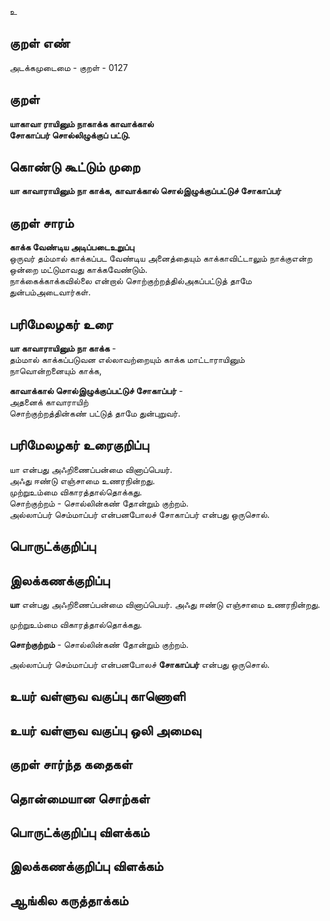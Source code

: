 உ

## குறள் எண் 

அடக்கமுடைமை - குறள் - 0127  

## குறள் 

**யாகாவா ராயினும் நாகாக்க காவாக்கால்  
சோகாப்பர் சொல்லிழுக்குப் பட்டு.** 

## கொண்டு கூட்டும் முறை

**யா காவாராயினும் நா காக்க, காவாக்கால் சொல்இழுக்குப்பட்டுச் சோகாப்பர்** 

## குறள் சாரம் 

**காக்க வேண்டிய அடிப்படைஉறுப்பு**  
ஒருவர் தம்மால் காக்கப்பட வேண்டிய அனைத்தையும் காக்காவிட்டாலும் நாக்குஎன்ற ஒன்றை மட்டுமாவது காக்கவேண்டும்.  
நாக்கைக்காக்கவில்லை என்றால் சொற்குற்றத்தில்அகப்பட்டுத் தாமே துன்பம்அடைவார்கள்.

## பரிமேலழகர் உரை

**யா காவாராயினும் நா காக்க** -  
தம்மால் காக்கப்படுவன எல்லாவற்றையும் காக்க மாட்டாராயினும்  
நாவொன்றனையும் காக்க,  

**காவாக்கால் சொல்இழுக்குப்பட்டுச் சோகாப்பர்** -  
அதனைக் காவாராயிற்  
சொற்குற்றத்தின்கண் பட்டுத் தாமே துன்புறுவர்.  

## பரிமேலழகர் உரைகுறிப்பு   

யா என்பது அஃறிணைப்பன்மை வினாப்பெயர்.  
அஃது ஈண்டு எஞ்சாமை உணரநின்றது.  
முற்றுஉம்மை விகாரத்தால்தொக்கது.  
சொற்குற்றம் - சொல்லின்கண் தோன்றும் குற்றம்.  
அல்லாப்பர் செம்மாப்பர் என்பனபோலச் சோகாப்பர் என்பது ஒருசொல்.  

## பொருட்க்குறிப்பு 

 
## இலக்கணக்குறிப்பு  

**யா** என்பது அஃறிணைப்பன்மை வினாப்பெயர்.
அஃது ஈண்டு எஞ்சாமை உணரநின்றது.  

முற்றுஉம்மை விகாரத்தால்தொக்கது.  

**சொற்குற்றம்** - சொல்லின்கண் தோன்றும் குற்றம்.  

அல்லாப்பர் செம்மாப்பர் என்பனபோலச் **சோகாப்பர்** என்பது ஒருசொல்.  

## உயர் வள்ளுவ வகுப்பு காணொளி


## உயர் வள்ளுவ வகுப்பு ஒலி அமைவு 

 
## குறள் சார்ந்த கதைகள் 


## தொன்மையான சொற்கள்


## பொருட்க்குறிப்பு விளக்கம்


## இலக்கணக்குறிப்பு விளக்கம்


## ஆங்கில கருத்தாக்கம் 


